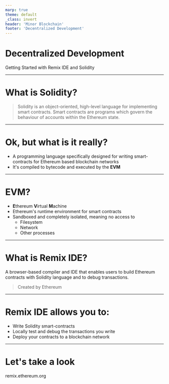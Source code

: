 ```yaml
---
marp: true
theme: default
_class: invert
header: 'Minor Blockchain'
footer: 'Decentralized Development'
---
```

<style scoped>
table {
    height: 100%;
    width: 100%;
    font-size: 20px;
    color: red;
}
th {
    color: blue;
}
</style>


# Decentralized Development

Getting Started with Remix IDE and Solidity

---
# What is Solidity?
> Solidity is an object-oriented, high-level language for implementing smart contracts. Smart contracts are programs which govern the behaviour of accounts within the Ethereum state.
---
# Ok, but what is it really?
- A programming language specifically designed for writing smart-contracts for Ethereum based blockchain networks
- It's compiled to bytecode and executed by the **EVM**

---
# EVM?
- **E**thereum **V**irtual **M**achine
- Ethereum's runtime environment for smart contracts
- Sandboxed and completely isolated, meaning no access to
  - Filesystem
  - Network
  - Other processes

---
# What is Remix IDE?
A browser-based compiler and IDE that enables users to build Ethereum contracts with Solidity language and to debug transactions.



> Created by Ethereum

---
# Remix IDE allows you to:
- Write Solidity smart-contracts
- Locally test and debug the transactions you write
- Deploy your contracts to a blockchain network

---
<!-- _class: invert -->
# Let's take a look
remix.ethereum.org